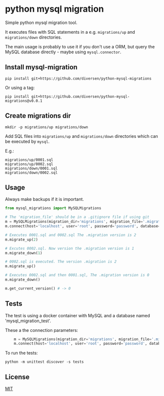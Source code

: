 # python mysql migration

Simple python mysql migration tool.

It executes files with SQL statements in a e.g. `migrations/up` and `migrations/down` directories. 

The main usage is probably to use it if you don't use a ORM, but query the MySQL database directly - maybe using `mysql.connector`.

## Install mysql-migration

    pip install git+https://github.com/diversen/python-mysql-migrations

Or using a tag:

    pip install git+https://github.com/diversen/python-mysql-migrations@v0.0.1

## Create migrations dir

    mkdir -p migrations/up migrations/down

Add SQL files into `migrations/up` and `migrations/down` directories which can be executed by `mysql`.

E.g.: 
    
    migrations/up/0001.sql
    migrations/up/0002.sql
    migrations/down/0001.sql
    migrations/down/0002.sql

## Usage

Always make backups if it is important. 

```python
from mysql_migrations import MySQLMigrations

# The 'migration_file' should be in a .gitignore file if using git
m = MySQLMigrations(migration_dir='migrations', migration_file='.migration')
m.connect(host='localhost', user='root', password='password', database='mysql_migration_test')

# Executes 0001.sql and 0002.sql The .migration version is 2
m.migrate_up(2) 

# Excutes 0002.sql. Now version the .migration version is 1
m.migrate_down(1) 

# 0002.sql is executed. The version .migration is 2
m.migrate_up()

# Executes 0002.sql and then 0001.sql, The .migration version is 0
m.migrate_down() 

m.get_current_version() # -> 0

```

## Tests

The test is using a docker container with MySQL and a database named 'mysql_migration_test'.
    
These a the connection parameters:

```python
    m = MySQLMigrations(migration_dir='migrations', migration_file='.migration')
    m.connect(host='localhost', user='root', password='password', database='mysql_migration_test')
```

To run the tests:

    python -m unittest discover -s tests
    

## License

[MIT](LICENSE)